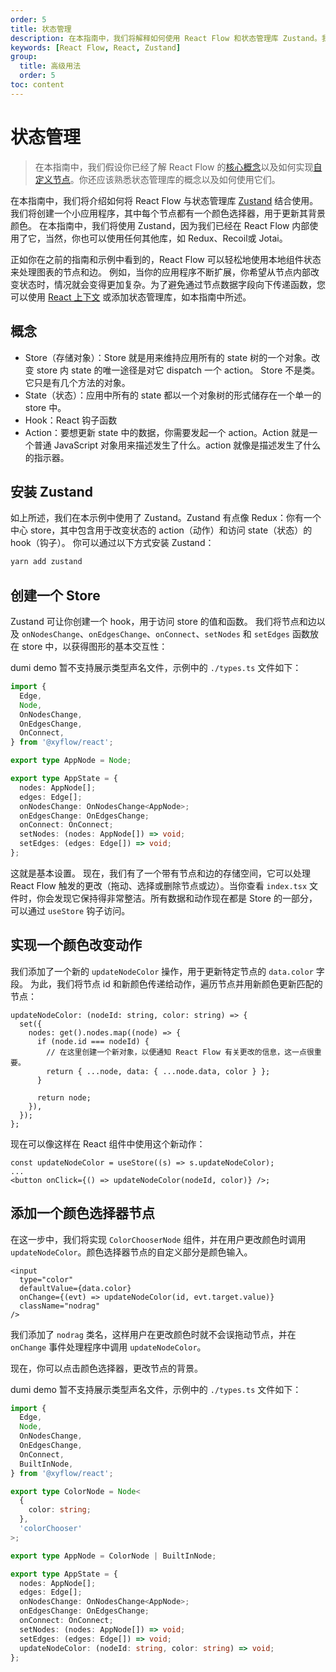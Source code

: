 ```yaml
---
order: 5
title: 状态管理
description: 在本指南中，我们将解释如何使用 React Flow 和状态管理库 Zustand。我们将构建一个小应用程序，其中每个节点都有一个颜色选择器来更新其背景颜色。
keywords: [React Flow, React, Zustand]
group:
  title: 高级用法
  order: 5
toc: content
---
```


# 状态管理

> 在本指南中，我们假设你已经了解 React Flow 的[核心概念](/learn/core-concepts)以及如何实现[自定义节点](/learn/custom-nodes)。你还应该熟悉状态管理库的概念以及如何使用它们。

在本指南中，我们将介绍如何将 React Flow 与状态管理库 [Zustand](https://zustand-cn.js.org) 结合使用。 我们将创建一个小应用程序，其中每个节点都有一个颜色选择器，用于更新其背景颜色。 在本指南中，我们将使用 Zustand，因为我们已经在 React Flow 内部使用了它，当然，你也可以使用任何其他库，如 Redux、Recoil或 Jotai。

正如你在之前的指南和示例中看到的，React Flow 可以轻松地使用本地组件状态来处理图表的节点和边。 例如，当你的应用程序不断扩展，你希望从节点内部改变状态时，情况就会变得更加复杂。为了避免通过节点数据字段向下传递函数，您可以使用 [React 上下文](https://reactjs.org/docs/context.html) 或添加状态管理库，如本指南中所述。

## 概念

- Store（存储对象）：Store 就是用来维持应用所有的 state 树的一个对象。改变 store 内 state 的唯一途径是对它 dispatch 一个 action。 Store 不是类。它只是有几个方法的对象。
- State（状态）：应用中所有的 state 都以一个对象树的形式储存在一个单一的 store 中。
- Hook：React 钩子函数
- Action：要想更新 state 中的数据，你需要发起一个 action。Action 就是一个普通 JavaScript 对象用来描述发生了什么。action 就像是描述发生了什么的指示器。

## 安装 Zustand

如上所述，我们在本示例中使用了 Zustand。Zustand 有点像 Redux：你有一个中心 store，其中包含用于改变状态的 action（动作）和访问 state（状态）的 hook（钩子）。 你可以通过以下方式安装 Zustand：

```bash
yarn add zustand
```

## 创建一个 Store

Zustand 可让你创建一个 hook，用于访问 store 的值和函数。 我们将节点和边以及 `onNodesChange`、`onEdgesChange`、`onConnect`、`setNodes` 和 `setEdges` 函数放在 store 中，以获得图形的基本交互性：

<code src="./demos/create-a-store/index.tsx"></code>

dumi demo 暂不支持展示类型声名文件，示例中的 `./types.ts` 文件如下：

```ts | pure
import {
  Edge,
  Node,
  OnNodesChange,
  OnEdgesChange,
  OnConnect,
} from '@xyflow/react';

export type AppNode = Node;

export type AppState = {
  nodes: AppNode[];
  edges: Edge[];
  onNodesChange: OnNodesChange<AppNode>;
  onEdgesChange: OnEdgesChange;
  onConnect: OnConnect;
  setNodes: (nodes: AppNode[]) => void;
  setEdges: (edges: Edge[]) => void;
};
```

这就是基本设置。 现在，我们有了一个带有节点和边的存储空间，它可以处理 React Flow 触发的更改（拖动、选择或删除节点或边）。当你查看 `index.tsx` 文件时，你会发现它保持得非常整洁。所有数据和动作现在都是 Store 的一部分，可以通过 `useStore` 钩子访问。

## 实现一个颜色改变动作

我们添加了一个新的 `updateNodeColor` 操作，用于更新特定节点的 `data.color` 字段。 为此，我们将节点 id 和新颜色传递给动作，遍历节点并用新颜色更新匹配的节点：

```tsx | pure
updateNodeColor: (nodeId: string, color: string) => {
  set({
    nodes: get().nodes.map((node) => {
      if (node.id === nodeId) {
        // 在这里创建一个新对象，以便通知 React Flow 有关更改的信息，这一点很重要。
        return { ...node, data: { ...node.data, color } };
      }

      return node;
    }),
  });
};
```

现在可以像这样在 React 组件中使用这个新动作：

```tsx | pure
const updateNodeColor = useStore((s) => s.updateNodeColor);
...
<button onClick={() => updateNodeColor(nodeId, color)} />;
```

## 添加一个颜色选择器节点

在这一步中，我们将实现 `ColorChooserNode` 组件，并在用户更改颜色时调用 `updateNodeColor`。颜色选择器节点的自定义部分是颜色输入。

```tsx | pure
<input
  type="color"
  defaultValue={data.color}
  onChange={(evt) => updateNodeColor(id, evt.target.value)}
  className="nodrag"
/>
```

我们添加了 `nodrag` 类名，这样用户在更改颜色时就不会误拖动节点，并在 `onChange` 事件处理程序中调用 `updateNodeColor`。

<code src="./demos/updateNodeColor/index.tsx"></code>

现在，你可以点击颜色选择器，更改节点的背景。

dumi demo 暂不支持展示类型声名文件，示例中的 `./types.ts` 文件如下：

```ts | pure
import {
  Edge,
  Node,
  OnNodesChange,
  OnEdgesChange,
  OnConnect,
  BuiltInNode,
} from '@xyflow/react';

export type ColorNode = Node<
  {
    color: string;
  },
  'colorChooser'
>;

export type AppNode = ColorNode | BuiltInNode;

export type AppState = {
  nodes: AppNode[];
  edges: Edge[];
  onNodesChange: OnNodesChange<AppNode>;
  onEdgesChange: OnEdgesChange;
  onConnect: OnConnect;
  setNodes: (nodes: AppNode[]) => void;
  setEdges: (edges: Edge[]) => void;
  updateNodeColor: (nodeId: string, color: string) => void;
};
```
